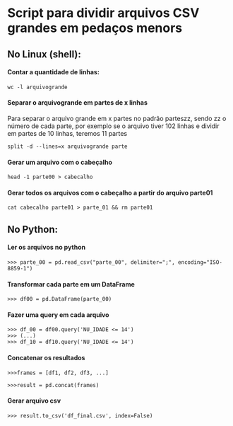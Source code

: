 # Script para dividir arquivos CSV grandes em pedaços menors

## No Linux (shell):

#### Contar a quantidade de linhas:

`wc -l arquivogrande`

#### Separar o arquivogrande em partes de x linhas
Para separar o arquivo grande em x partes no padrão parteszz,
sendo zz o número de cada parte, por exemplo se o arquivo tiver 102 linhas
e dividir em partes de 10 linhas, teremos 11 partes

`split -d --lines=x arquivogrande parte`

#### Gerar um arquivo com o cabeçalho

`head -1 parte00 > cabecalho`

#### Gerar todos os arquivos com o cabeçalho a partir do arquivo parte01

`cat cabecalho parte01 > parte_01 && rm parte01`

## No Python:

#### Ler os arquivos no python

`>>> parte_00 = pd.read_csv("parte_00", delimiter=";", encoding="ISO-8859-1")`

#### Transformar cada parte em um DataFrame

`>>> df00 = pd.DataFrame(parte_00)`

#### Fazer uma query em cada arquivo
```
>>> df_00 = df00.query('NU_IDADE <= 14')
>>> (...)
>>> df_10 = df10.query('NU_IDADE <= 14')
```
#### Concatenar os resultados
```
>>>frames = [df1, df2, df3, ...]

>>>result = pd.concat(frames)
```

#### Gerar arquivo csv

`>>> result.to_csv('df_final.csv', index=False)`
